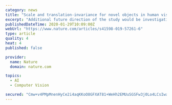 ```yaml
---
category: news
title: "Scale and translation-invariance for novel objects in human vision"
excerpt: "Additional future direction of the study would be investigating diagnostic critical spatial frequency in ENNs for object recognition. It was previously observed that critical bands of spatial ..."
publishedDateTime: 2020-01-29T10:09:00Z
webUrl: "https://www.nature.com/articles/s41598-019-57261-6"
type: article
quality: 4
heat: 4
published: false

provider:
  name: Nature
  domain: nature.com

topics:
  - AI
  - Computer Vision

secured: "Cmw+v4PMpMnenHyCe2i4aqKKoO8GFXAT81+WeHh2EMUuSGSFw3j0Lo4LCsIwaQq4sbdieBYPgTBK9lpWw+gdFP/qOZ8OUhm57RJb/LkCSlDy/4VybKm9gKvh2UssY76fiks2CBhUHDAjqynOTG6VAY68lGPBHUD1CLtgyLipdi1hW0fn5Fe2RArmmKo3mF+D5JfScIwt0IPaSU5Jn0LCKdqgT2ZWEqH3i6VOXHA1dLglgZthCw++7n3t00e36yw0hHU/BFeoDqYzeg1B0wHbcyKhCBn0mwcbcjBttjMu7cmgQo/FVWJzf1BQjGllTSEk;y/bOueFgz0UqZFiXbmkGbg=="
---
```



